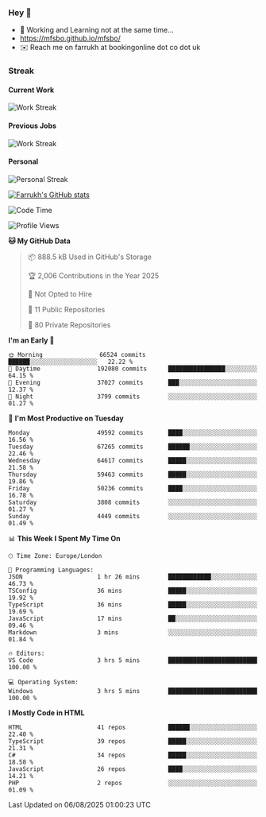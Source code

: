 ### Hey 👋

- 🏃 Working and Learning not at the same time...
- https://mfsbo.github.io/mfsbo/
- ✉️ Reach me on farrukh at bookingonline dot co dot uk

### Streak
#### Current Work
![Work Streak](https://streak-stats.demolab.com/?user=mfsbo)
#### Previous Jobs
![Work Streak](https://streak-stats.demolab.com/?user=farrukhcw)
#### Personal
![Personal Streak](https://streak-stats.demolab.com/?user=farrukhsubhani)

[![Farrukh's GitHub stats](https://github-readme-stats.vercel.app/api?username=mfsbo&hide=stars&count_private=true)](https://github.com/mfsbo/)

<!--START_SECTION:waka-->
![Code Time](http://img.shields.io/badge/Code%20Time-985%20hrs%207%20mins-blue)

![Profile Views](http://img.shields.io/badge/Profile%20Views-0-blue)

**🐱 My GitHub Data** 

> 📦 888.5 kB Used in GitHub's Storage 
 > 
> 🏆 2,006 Contributions in the Year 2025
 > 
> 🚫 Not Opted to Hire
 > 
> 📜 11 Public Repositories 
 > 
> 🔑 80 Private Repositories 
 > 
**I'm an Early 🐤** 

```text
🌞 Morning                66524 commits       ██████░░░░░░░░░░░░░░░░░░░   22.22 % 
🌆 Daytime                192080 commits      ████████████████░░░░░░░░░   64.15 % 
🌃 Evening                37027 commits       ███░░░░░░░░░░░░░░░░░░░░░░   12.37 % 
🌙 Night                  3799 commits        ░░░░░░░░░░░░░░░░░░░░░░░░░   01.27 % 
```
📅 **I'm Most Productive on Tuesday** 

```text
Monday                   49592 commits       ████░░░░░░░░░░░░░░░░░░░░░   16.56 % 
Tuesday                  67265 commits       ██████░░░░░░░░░░░░░░░░░░░   22.46 % 
Wednesday                64617 commits       █████░░░░░░░░░░░░░░░░░░░░   21.58 % 
Thursday                 59463 commits       █████░░░░░░░░░░░░░░░░░░░░   19.86 % 
Friday                   50236 commits       ████░░░░░░░░░░░░░░░░░░░░░   16.78 % 
Saturday                 3808 commits        ░░░░░░░░░░░░░░░░░░░░░░░░░   01.27 % 
Sunday                   4449 commits        ░░░░░░░░░░░░░░░░░░░░░░░░░   01.49 % 
```


📊 **This Week I Spent My Time On** 

```text
🕑︎ Time Zone: Europe/London

💬 Programming Languages: 
JSON                     1 hr 26 mins        ████████████░░░░░░░░░░░░░   46.73 % 
TSConfig                 36 mins             █████░░░░░░░░░░░░░░░░░░░░   19.92 % 
TypeScript               36 mins             █████░░░░░░░░░░░░░░░░░░░░   19.69 % 
JavaScript               17 mins             ██░░░░░░░░░░░░░░░░░░░░░░░   09.46 % 
Markdown                 3 mins              ░░░░░░░░░░░░░░░░░░░░░░░░░   01.84 % 

🔥 Editors: 
VS Code                  3 hrs 5 mins        █████████████████████████   100.00 % 

💻 Operating System: 
Windows                  3 hrs 5 mins        █████████████████████████   100.00 % 
```

**I Mostly Code in HTML** 

```text
HTML                     41 repos            ██████░░░░░░░░░░░░░░░░░░░   22.40 % 
TypeScript               39 repos            █████░░░░░░░░░░░░░░░░░░░░   21.31 % 
C#                       34 repos            █████░░░░░░░░░░░░░░░░░░░░   18.58 % 
JavaScript               26 repos            ████░░░░░░░░░░░░░░░░░░░░░   14.21 % 
PHP                      2 repos             ░░░░░░░░░░░░░░░░░░░░░░░░░   01.09 % 
```




 Last Updated on 06/08/2025 01:00:23 UTC
<!--END_SECTION:waka-->
<!--
**mfsbo/mfsbo** is a ✨ _special_ ✨ repository because its `README.md` (this file) appears on your GitHub profile.

Here are some ideas to get you started:

- 🔭 I’m currently working on ...
- 🌱 I’m currently learning ...
- 👯 I’m looking to collaborate on ...
- 🤔 I’m looking for help with ...
- 💬 Ask me about ...
- 📫 How to reach me: ...
- 😄 Pronouns: ...
- ⚡ Fun fact: ...
-->
